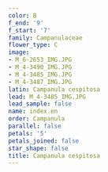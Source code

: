 ```yaml
---
color: B
f_end: '9'
f_start: '7'
family: Campanulaceae
flower_type: C
image:
- M_6-2653_IMG.JPG
- M_4-3490_IMG.JPG
- M_4-3485_IMG.JPG
- M_4-3487_IMG.JPG
latin: Campanula cespitosa
lead: M_4-3485_IMG.JPG
lead_sample: false
name: index.en
order: Campanula
parallel: false
petals: '5'
petals_joined: false
star_shape: false
title: Campanula cespitosa
---
```

